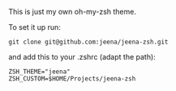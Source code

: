 This is just my own oh-my-zsh theme.

To set it up run:

    git clone git@github.com:jeena/jeena-zsh.git

and add this to your .zshrc (adapt the path):

    ZSH_THEME="jeena"
    ZSH_CUSTOM=$HOME/Projects/jeena-zsh
